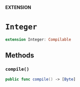 **EXTENSION**

# `Integer`
```swift
extension Integer: Compilable
```

## Methods
### `compile()`

```swift
public func compile() -> [Byte]
```
